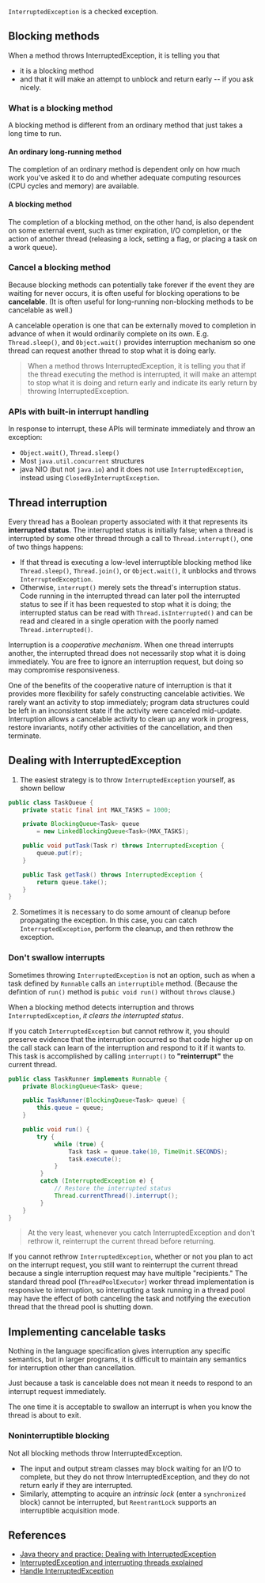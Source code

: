 `InterruptedException` is a checked exception.

## Blocking methods

When a method throws InterruptedException, it is telling you that

- it is a blocking method
- and that it will make an attempt to unblock and return early -- if you ask nicely.

### What is a blocking method

A blocking method is different from an ordinary method that just takes a long time to run.

#### An ordinary long-running method

The completion of an ordinary method is dependent only on how much work you've asked it to do and whether adequate computing resources (CPU cycles and memory) are available.

#### A blocking method

The completion of a blocking method, on the other hand, is also dependent on some external event, such as timer expiration, I/O completion, or the action of another thread (releasing a lock, setting a flag, or placing a task on a work queue). 

### Cancel a blocking method

Because blocking methods can potentially take forever if the event they are waiting for never occurs, it is often useful for blocking operations to be **cancelable**. (It is often useful for long-running non-blocking methods to be cancelable as well.)

A cancelable operation is one that can be externally moved to completion in advance of when it would ordinarily complete on its own. E.g. `Thread.sleep()`, and `Object.wait()` provides interruption mechanism so one thread can request another thread to stop what it is doing early.

> When a method throws InterruptedException, it is telling you that if the thread executing the method is interrupted, it will make an attempt to stop what it is doing and return early and indicate its early return by throwing InterruptedException. 

### APIs with built-in interrupt handling

In response to interrupt, these APIs will terminate immediately and throw an exception:

- `Object.wait()`, `Thread.sleep()`
- Most `java.util.concurrent` structures
- java NIO (but not `java.io`) and it does not use `InterruptedException`, instead using `ClosedByInterruptException`.

## Thread interruption

Every thread has a Boolean property associated with it that represents its **interrupted status**. The interrupted status is initially false; when a thread is interrupted by some other thread through a call to `Thread.interrupt()`, one of two things happens:

- If that thread is executing a low-level interruptible blocking method like `Thread.sleep()`, `Thread.join()`, or `Object.wait()`, it unblocks and throws `InterruptedException`.
-  Otherwise, `interrupt()` merely sets the thread's interruption status. Code running in the interrupted thread can later poll the interrupted status to see if it has been requested to stop what it is doing; the interrupted status can be read with `Thread.isInterrupted()` and can be read and cleared in a single operation with the poorly named `Thread.interrupted()`.

Interruption is a *cooperative mechanism*. When one thread interrupts another, the interrupted thread does not necessarily stop what it is doing immediately. You are free to ignore an interruption request, but doing so may compromise responsiveness.

One of the benefits of the cooperative nature of interruption is that it provides more flexibility for safely constructing cancelable activities. We rarely want an activity to stop immediately; program data structures could be left in an inconsistent state if the activity were canceled mid-update. Interruption allows a cancelable activity to clean up any work in progress, restore invariants, notify other activities of the cancellation, and then terminate.

## Dealing with InterruptedException

1. The easiest strategy is to throw `InterruptedException` yourself, as shown bellow

``` java
public class TaskQueue {
    private static final int MAX_TASKS = 1000;

    private BlockingQueue<Task> queue 
        = new LinkedBlockingQueue<Task>(MAX_TASKS);

    public void putTask(Task r) throws InterruptedException { 
        queue.put(r);
    }

    public Task getTask() throws InterruptedException { 
        return queue.take();
    }
}
```

2. Sometimes it is necessary to do some amount of cleanup before propagating the exception. In this case, you can catch `InterruptedException`, perform the cleanup, and then rethrow the exception.

### Don't swallow interrupts

Sometimes throwing `InterruptedException` is not an option, such as when a task defined by `Runnable` calls an `interruptible` method. (Because the defintion of `run()` method is `pubic void run()` without `throws` clause.)

When a blocking method detects interruption and throws `InterruptedException`, *it clears the interrupted status*.

If you catch `InterruptedException` but cannot rethrow it, you should preserve evidence that the interruption occurred so that code higher up on the call stack can learn of the interruption and respond to it if it wants to. This task is accomplished by calling `interrupt()` to **"reinterrupt"** the current thread.

``` java
public class TaskRunner implements Runnable {
    private BlockingQueue<Task> queue;

    public TaskRunner(BlockingQueue<Task> queue) { 
        this.queue = queue; 
    }

    public void run() { 
        try {
             while (true) {
                 Task task = queue.take(10, TimeUnit.SECONDS);
                 task.execute();
             }
         }
         catch (InterruptedException e) { 
             // Restore the interrupted status
             Thread.currentThread().interrupt();
         }
    }
}
```

> At the very least, whenever you catch InterruptedException and don't rethrow it, reinterrupt the current thread before returning.

If you cannot rethrow `InterruptedException`, whether or not you plan to act on the interrupt request, you still want to reinterrupt the current thread because a single interruption request may have multiple "recipients." The standard thread pool (`ThreadPoolExecutor`) worker thread implementation is responsive to interruption, so interrupting a task running in a thread pool may have the effect of both canceling the task and notifying the execution thread that the thread pool is shutting down.

## Implementing cancelable tasks

Nothing in the language specification gives interruption any specific semantics, but in larger programs, it is difficult to maintain any semantics for interruption other than cancellation. 

Just because a task is cancelable does not mean it needs to respond to an interrupt request immediately.

The one time it is acceptable to swallow an interrupt is when you know the thread is about to exit. 

### Noninterruptible blocking

Not all blocking methods throw InterruptedException. 

- The input and output stream classes may block waiting for an I/O to complete, but they do not throw InterruptedException, and they do not return early if they are interrupted.
-  Similarly, attempting to acquire an *intrinsic lock* (enter a `synchronized` block) cannot be interrupted, but `ReentrantLock` supports an interruptible acquisition mode.

## References

- [Java theory and practice: Dealing with InterruptedException](http://www.ibm.com/developerworks/library/j-jtp05236/)
- [InterruptedException and interrupting threads explained](http://www.nurkiewicz.com/2014/05/interruptedexception-and-interrupting.html)
- [Handle InterruptedException](http://www.javapractices.com/topic/TopicAction.do?Id=251)
